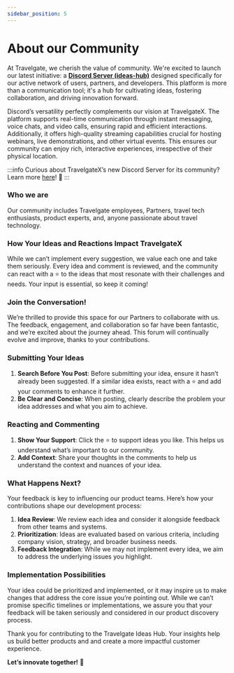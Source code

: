 ```yaml
---
sidebar_position: 5
---
```


# About our Community

At Travelgate, we cherish the value of community. We're excited to launch our latest initiative: a **[Discord Server (ideas-hub)](https://discord.com/invite/travelgate)** designed specifically for our active network of users, partners, and developers. This platform is more than a communication tool; it's a hub for cultivating ideas, fostering collaboration, and driving innovation forward.

Discord’s versatility perfectly complements our vision at TravelgateX. The platform supports real-time communication through instant messaging, voice chats, and video calls, ensuring rapid and efficient interactions. Additionally, it offers high-quality streaming capabilities crucial for hosting webinars, live demonstrations, and other virtual events. This ensures our community can enjoy rich, interactive experiences, irrespective of their physical location.

:::info
Curious about TravelgateX’s new Discord Server for its community? Learn more [here](https://blog.travelgate.com/en/why-travelgatex-has-set-up-a-discord-server-for-its-community)! 🚀
:::

### Who we are
Our community includes Travelgate employees, Partners, travel tech enthusiasts, product experts, and, anyone passionate about travel technology.

### How Your Ideas and Reactions Impact TravelgateX
While we can’t implement every suggestion, we value each one and take them seriously. Every idea and comment is reviewed, and the community can react with a ⭐ to the ideas that most resonate with their challenges and needs. Your input is essential, so keep it coming!

### Join the Conversation!
We’re thrilled to provide this space for our Partners to collaborate with us. The feedback, engagement, and collaboration so far have been fantastic, and we’re excited about the journey ahead. This forum will continually evolve and improve, thanks to your contributions.

### Submitting Your Ideas
1. **Search Before You Post**: Before submitting your idea, ensure it hasn’t already been suggested. If a similar idea exists, react with a ⭐ and add your comments to enhance it further.
2. **Be Clear and Concise**: When posting, clearly describe the problem your idea addresses and what you aim to achieve.

### Reacting and Commenting
1. **Show Your Support**: Click the ⭐ to support ideas you like. This helps us understand what’s important to our community.
2. **Add Context**: Share your thoughts in the comments to help us understand the context and nuances of your idea.

### What Happens Next?
Your feedback is key to influencing our product teams. Here’s how your contributions shape our development process: 
1. **Idea Review**: We review each idea and consider it alongside feedback from other teams and systems.
2. **Prioritization**: Ideas are evaluated based on various criteria, including company vision, strategy, and broader business needs.
3. **Feedback Integration**: While we may not implement every idea, we aim to address the underlying issues you highlight.

### Implementation Possibilities
Your idea could be prioritized and implemented, or it may inspire us to make changes that address the core issue you’re pointing out. While we can’t promise specific timelines or implementations, we assure you that your feedback will be taken seriously and considered in our product discovery process.

Thank you for contributing to the Travelgate Ideas Hub. Your insights help us build better products and and create a more impactful customer experience.

**Let’s innovate together!** 🚀

